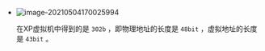+ ![image-20210504170025994](C:\Users\22112\AppData\Roaming\Typora\typora-user-images\old_images\image-20210504170025994.png)

  在XP虚拟机中得到的是 `302b` ，即物理地址的长度是 `48bit` ，虚拟地址的长度是 `43bit` 。

